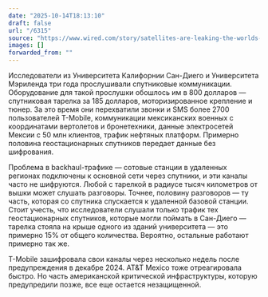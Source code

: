 ```yaml
---
date: "2025-10-14T18:13:10"
draft: false
url: "/6315"
source: "https://www.wired.com/story/satellites-are-leaking-the-worlds-secrets-calls-texts-military-and-corporate-data/"
images: []
forwarded_from: ""
---
```


Исследователи из Университета Калифорнии Сан-Диего и Университета Мэриленда три года прослушивали спутниковые коммуникации. Оборудование для такой прослушки обошлось им в 800 долларов — спутниковая тарелка за 185 долларов, моторизированное крепление и тюнер. За это время они перехватили звонки и SMS более 2700 пользователей T-Mobile, коммуникации мексиканских военных с координатами вертолетов и бронетехники, данные электросетей Мексии с 50 млн клиентов, трафик нефтяных платформ. Примерно половина геостационарных спутников передает данные без шифрования.

Проблема в backhaul-трафике — сотовые станции в удаленных регионах подключены к основной сети через спутники, и эти каналы часто не шифруются. Любой с тарелкой в радиусе тысяч километров от вышки может слушать разговоры. Точнее, половину разговоров — ту часть, которая со спутника спускается к удаленной базовой станции. Стоит учесть, что исследователи слушали только трафик тех геостационарных спутников, которые могли поймать в Сан-Диего — тарелка стояла на крыше одного из зданий университета — это примерно 15% от общего количества. Вероятно, остальные работают примерно так же.

T-Mobile зашифровала свои каналы через несколько недель после предупреждения в декабре 2024. AT&T Mexico тоже отреагировала быстро. Но часть американской критической инфраструктуры, которую предупредили позже, все еще остается незащищенной.
